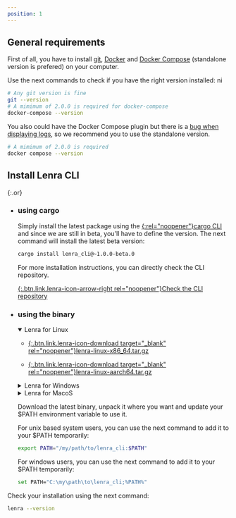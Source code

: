 ```yaml
---
position: 1
---
```


## General **requirements**

First of all, you have to install [git](https://git-scm.com/book/en/v2/Getting-Started-Installing-Git), [Docker](https://docs.docker.com/engine/install/) and [Docker Compose](https://docs.docker.com/compose/install/) (standalone version is prefered) on your computer.

Use the next commands to check if you have the right version installed:
ni
```bash
# Any git version is fine
git --version
# A mimimum of 2.0.0 is required for docker-compose
docker-compose --version
```

You also could have the Docker Compose plugin but there is a [bug when displaying logs](https://github.com/docker/compose/issues/10179), so we recommend you to use the standalone version.

```bash
# A mimimum of 2.0.0 is required
docker compose --version
```

## Install Lenra CLI

{:.or}
- ### using **cargo**
    Simply install the latest package using the [{:rel="noopener"}cargo CLI](https://doc.rust-lang.org/cargo/getting-started/installation.html) and since we are still in beta, you'll have to define the version.
    The next command will install the latest beta version:

    ```bash
    cargo install lenra_cli@~1.0.0-beta.0
    ```

    For more installation instructions, you can directly check the CLI repository.

    [{:.btn.link.lenra-icon-arrow-right rel="noopener"}Check the CLI repository](https://github.com/lenra-io/lenra_cli)
- ### using **the binary**
    <details id="download-linux" open><summary class="lenra-icon-linux">Lenra for Linux</summary>

    - [{:.btn.link.lenra-icon-download target="_blank" rel="noopener"}lenra-linux-x86_64.tar.gz](https://github.com/lenra-io/lenra_cli/releases/latest/download/lenra-linux-x86_64.tar.gz)

    - [{:.btn.link.lenra-icon-download target="_blank" rel="noopener"}lenra-linux-aarch64.tar.gz](https://github.com/lenra-io/lenra_cli/releases/latest/download/lenra-linux-aarch64.tar.gz)

    </details>
    <details id="download-windows"><summary class="lenra-icon-windows">Lenra for Windows</summary>

    - [{:.btn.link.lenra-icon-download target="_blank" rel="noopener"}lenra-windows-x86_64.tar.gz](https://github.com/lenra-io/lenra_cli/releases/latest/download/lenra-windows-x86_64.tar.gz)
    <!-- - [{:.btn.link.lenra-icon-download target="_blank" rel="noopener"}lenra-windows-aarch64.tar.gz](https://github.com/lenra-io/lenra_cli/releases/latest/download/lenra-windows-aarch64.tar.gz) -->

    </details>
    <details id="download-macos"><summary class="lenra-icon-apple">Lenra for MacoS</summary>

    - [{:.btn.link.lenra-icon-download target="_blank" rel="noopener"}lenra-macos-x86_64.tar.gz](https://github.com/lenra-io/lenra_cli/releases/latest/download/lenra-macos-x86_64.tar.gz)
    - [{:.btn.link.lenra-icon-download target="_blank" rel="noopener"}lenra-macos-aarch64.tar.gz](https://github.com/lenra-io/lenra_cli/releases/latest/download/lenra-macos-aarch64.tar.gz)

    </details>

    Download the latest binary, unpack it where you want and update your $PATH environment variable to use it.

    For unix based system users, you can use the next command to add it to your $PATH temporarily:

    ```bash
    export PATH="/my/path/to/lenra_cli:$PATH"
    ```

    For windows users, you can use the next command to add it to your $PATH temporarily:

    ```bash
    set PATH="C:\my\path\to\lenra_cli;%PATH%"
    ```

Check your installation using the next command:

```bash
lenra --version
```

